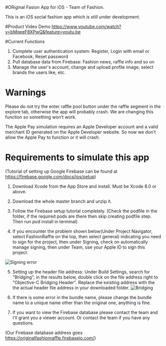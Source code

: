 #ORiginal Fasion App for iOS - Team of Fashion.

This is an iOS social fashion app which is still under development. 

#Product Video Demo
https://www.youtube.com/watch?v=bMqeeF8XPwQ&feature=youtu.be

#Current Functions

1. Complete user authentication system: Register, Login with email or Facebook, Reset password
2. Pull database data from Firebase: Fashion news, raffle info and so on
3. Manage the user's account, change and upload profile image, select brands the users like, etc.

# Warnings
Please do not try the enter raffle pool button under the raffle segment in the explore tab, otherwise the app will probably crash. We are changing this function so something won't work.


The Apple Pay simulation requires an Apple Developer account and a valid merchant ID generated on the Apple Developer website. So now we don't allow the Apple Pay to function or it will crash.

# Requirements to simulate this app
(Tutorial of setting up Google Firebase can be found at https://firebase.google.com/docs/ios/setup)
1. Download Xcode from the App Store and install. Must be Xcode 8.0 or above.
2. Download the whole master branch and unzip it.
3. Follow the Firebase setup tutorial completely. 
(Check the podfile in the folder, if the required pods are there then skip creating podfile step. Then run pod install in terminal)

4. If you encounter the problem shown below(Under Project Navigator, select FashionRaffle on the top, then select general) indicating you need to sign for the project, then under Signing, check on automatically manage signing, then under Team, use your Apple ID to sign this project.

![Signing error](https://github.com/onespark123/ORiginal-Fashion-Raffle/blob/master/ScreenShots/Signin%20Error.jpg)

5. Setting up the header file address: Under Build Settings, search for "Bridging", in the results below, double click on the file address right to "Objective-C Bridging Header". Replace the existing address with the the actual header file address in your downloaded folder.
![Bridging](https://github.com/onespark123/ORiginal-Fashion-Raffle/blob/master/ScreenShots/Bridging.jpg)

6. If there is some error in the bundle name, please change the bundle name to a unique name other than the original one, anything is fine. 
7. If you want to view the Firebase database please contact the team and I'll grant you a viewer account. Or contact the team if you have any questions.

(Our Firebase database address goes https://originalfashionraffle.firebaseio.com/)

